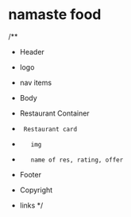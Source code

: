 # namaste food

/**
*  Header
*    logo
*    nav items

*  Body
*    Restaurant Container
*      Restaurant card
*        img
*        name of res, rating, offer
*  Footer
*    Copyright
*    links
*/